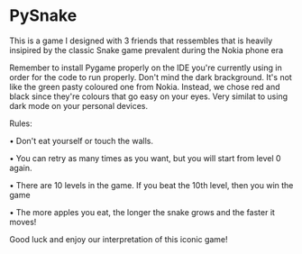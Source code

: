 # PySnake
This is a game I designed with 3 friends that ressembles that is heavily insipired by the classic Snake game prevalent during the Nokia phone era 

Remember to install Pygame properly on the IDE you're currently using in order for the code to run properly. 
Don't mind the dark brackground. It's not like the green pasty coloured one from Nokia. Instead, we chose red and black since they're colours that go easy on your eyes. 
Very similat to using dark mode on your personal devices. 

Rules:

• Don't eat yourself or touch the walls.

• You can retry as many times as you want, but you will start from level 0 again. 

• There are 10 levels in the game. If you beat the 10th level, then you win the game

• The more apples you eat, the longer the snake grows and the faster it moves! 


Good luck and enjoy our interpretation of this iconic game!
